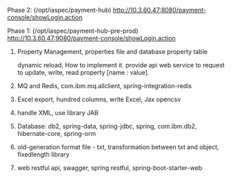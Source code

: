 Phase 2: (/opt/iaspec/payment-hub)  http://10.3.60.47:8080/payment-console/showLogin.action    

Phase 1: (/opt/iaspec/payment-hub-pre-prod) http://10.3.60.47:9080/payment-console/showLogin.action



1. Property Management,  properties file and database property table

   dynamic reload,  How to implement it. provide api web service to request to update, write, read property [name : value].

2. MQ and Redis, com.ibm.mq.allclient, spring-integration-redis
3. Excel export, hundred columns,  write Excel, Jax      opencsv
4. handle XML, use library JAB
5. Database: db2, spring-data, spring-jdbc, spring, com.ibm.db2,  hibernate-core, spring-orm
6. old-generation format file - txt, transformation between txt and object, fixedlength library
7. web restful api, swagger, spring restful, spring-boot-starter-web